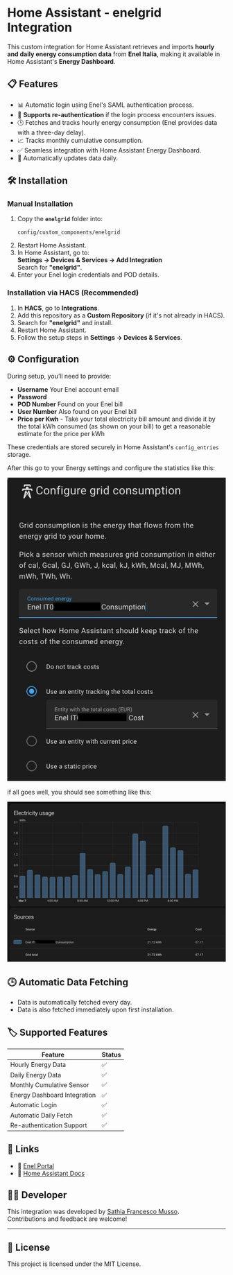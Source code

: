 # Home Assistant - enelgrid Integration

This custom integration for Home Assistant retrieves and imports **hourly and daily energy consumption data** from **Enel Italia**, making it available in Home Assistant's **Energy Dashboard**.

## 📋 Features

- 📊 Automatic login using Enel's SAML authentication process.
- 🔄 **Supports re-authentication** if the login process encounters issues.
- 🕒 Fetches and tracks hourly energy consumption (Enel provides data with a three-day delay).
- 📈 Tracks monthly cumulative consumption.
- ✅ Seamless integration with Home Assistant Energy Dashboard.
- 🔁 Automatically updates data daily.

## 🛠️ Installation

### Manual Installation

1. Copy the **`enelgrid`** folder into:
    ```
    config/custom_components/enelgrid
    ```
2. Restart Home Assistant.
3. In Home Assistant, go to:  
   **Settings → Devices & Services → Add Integration**  
   Search for **"enelgrid"**.
4. Enter your Enel login credentials and POD details.

### Installation via HACS (Recommended)

1. In **HACS**, go to **Integrations**.
2. Add this repository as a **Custom Repository** (if it's not already in HACS).
3. Search for **"enelgrid"** and install.
4. Restart Home Assistant.
5. Follow the setup steps in **Settings → Devices & Services**.

## ⚙️ Configuration

During setup, you’ll need to provide:

- **Username** Your Enel account email
- **Password**
- **POD Number** Found on your Enel bill
- **User Number** Also found on your Enel bill
- **Price per Kwh** - Take your total electricity bill amount and divide it by the total kWh consumed (as shown on your bill) to get a reasonable estimate for the price per kWh

These credentials are stored securely in Home Assistant's `config_entries` storage.

After this go to your Energy settings and configure the statistics like this:

![Description of Image](assets/energy_config.jpg)

if all goes well, you should see something like this:

![Description of Image](assets/example.jpg)

## 🕒 Automatic Data Fetching

- Data is automatically fetched every day.
- Data is also fetched immediately upon first installation.

## 🏷️ Supported Features

| Feature                            | Status |
|------------------------------------|--------|
| Hourly Energy Data                 | ✅ |
| Daily Energy Data                  | ✅ |
| Monthly Cumulative Sensor          | ✅ |
| Energy Dashboard Integration       | ✅ |
| Automatic Login                    | ✅ |
| Automatic Daily Fetch              | ✅ |
| Re-authentication Support          | ✅ |

## 🔗 Links

- 📖 [Enel Portal](https://www.enel.it/)
- 📘 [Home Assistant Docs](https://www.home-assistant.io/integrations/)

## 🧑‍💻 Developer

This integration was developed by [Sathia Francesco Musso](https://github.com/sathia-musso/enelgrid/).  
Contributions and feedback are welcome!

---

## 📜 License

This project is licensed under the MIT License.
